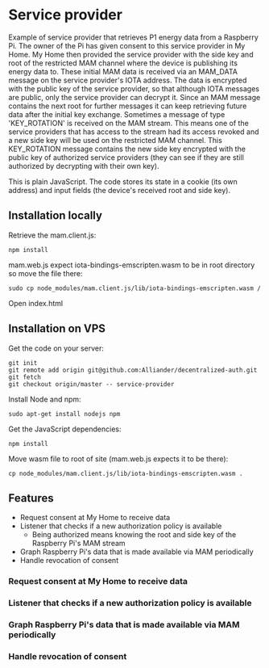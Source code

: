 # Service provider

Example of service provider that retrieves P1 energy data from a Raspberry Pi. The owner of the Pi has given consent to this service provider in My Home. My Home then provided the service provider with the side key and root of the restricted MAM channel where the device is publishing its energy data to. These initial MAM data is received via an MAM_DATA message on the service provider's IOTA address. The data is encrypted with the public key of the service provider, so that although IOTA messages are public, only the service provider can decrypt it. Since an MAM message contains the next root for further messages it can keep retrieving future data after the initial key exchange. Sometimes a message of type 'KEY_ROTATION' is received on the MAM stream. This means one of the service providers that has access to the stream had its access revoked and a new side key will be used on the restricted MAM channel. This KEY_ROTATION message contains the new side key encrypted with the public key of authorized service providers (they can see if they are still authorized by decrypting with their own key).

This is plain JavaScript. The code stores its state in a cookie (its own address) and input fields (the device's received root and side key).

## Installation locally

Retrieve the mam.client.js:

```
npm install
```

mam.web.js expect iota-bindings-emscripten.wasm to be in root directory so move the file there:

```
sudo cp node_modules/mam.client.js/lib/iota-bindings-emscripten.wasm /
```

Open index.html

## Installation on VPS

Get the code on your server:

```
git init
git remote add origin git@github.com:Alliander/decentralized-auth.git
git fetch
git checkout origin/master -- service-provider
```

Install Node and npm:

```
sudo apt-get install nodejs npm
```

Get the JavaScript dependencies:

```
npm install
```

Move wasm file to root of site (mam.web.js expects it to be there):

```
cp node_modules/mam.client.js/lib/iota-bindings-emscripten.wasm .
```

## Features

- Request consent at My Home to receive data
- Listener that checks if a new authorization policy is available
  * Being authorized means knowing the root and side key of the Raspberry Pi's MAM stream
- Graph Raspberry Pi's data that is made available via MAM periodically
- Handle revocation of consent

### Request consent at My Home to receive data

### Listener that checks if a new authorization policy is available

### Graph Raspberry Pi's data that is made available via MAM periodically

### Handle revocation of consent

